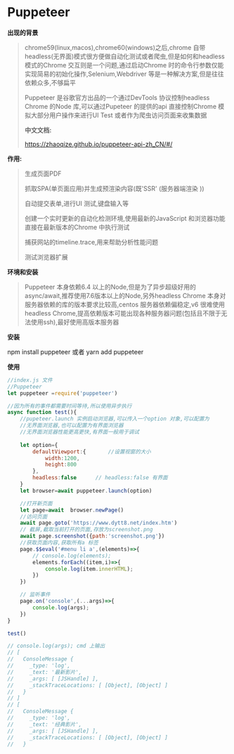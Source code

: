 # **Puppeteer**

**出现的背景**

> chrome59(linux,macos),chrome60(windows)之后,chrome 自带headless(无界面)模式很方便做自动化测试或者爬虫,但是如何和headless 模式的Chrome 交互则是一个问题,通过启动Chrome 时的命令行参数仅能实现简易的初始化操作,Selenium,Webdriver 等是一种解决方案,但是往往依赖众多,不够扁平
>
> 
>
> Puppeteer 是谷歌官方出品的一个通过DevTools 协议控制headless Chrome 的Node 库,可以通过Pupeteer 的提供的api 直接控制Chrome 模拟大部分用户操作来进行UI Test 或者作为爬虫访问页面来收集数据
>
> **中文文档:**
>
> https://zhaoqize.github.io/puppeteer-api-zh_CN/#/

**作用:**

> 生成页面PDF
>
> 抓取SPA(单页面应用)并生成预渲染内容(既'SSR' (服务器端渲染 ))
>
> 自动提交表单,进行UI 测试,键盘输入等
>
> 创建一个实时更新的自动化检测环境,使用最新的JavaScript 和浏览器功能直接在最新版本的Chrome 中执行测试
>
> 捕获网站的timeline.trace,用来帮助分析性能问题
>
> 测试浏览器扩展

**环境和安装**

> Puppeteer 本身依赖6.4 以上的Node,但是为了异步超级好用的async/await,推荐使用7.6版本以上的Node,另外headless Chrome 本身对服务器依赖的库的版本要求比较高,centos 服务器依赖偏稳定,v6 很难使用headless Chrome,提高依赖版本可能出现各种服务器问题(包括且不限于无法使用ssh),最好使用高版本服务器

**安装**

npm install puppeteer  或者 yarn add puppeteer

**使用**

```js
//index.js 文件
//Puppeteer
let puppeteer =require('puppeteer')

//因为所有的事件都需要时间等待,所以使用异步执行
async function test(){
    //pupeteer.launch 实例启动浏览器,可以传入一个option 对象,可以配置为
    //无界面浏览器,也可以配置为有界面浏览器
    //无界面浏览器性能更高更快,有界面一般用于调试
    
    let option={
        defaultViewport:{       //设置视窗的大小
            width:1200,
            height:800
        },
        headless:false      // headless:false 有界面
    }
    let browser=await puppeteer.launch(option)

    //打开新页面
    let page=await  browser.newPage()
    //访问页面
    await page.goto('https://www.dytt8.net/index.htm')
    // 截屏,截取当前打开的页面,存放为screenshot.png
    await page.screenshot({path:'screenshot.png'})
    //获取页面内容,获取所有a 标签
    page.$$eval('#menu li a',(elements)=>{
        // console.log(elements);
        elements.forEach((item,i)=>{
            console.log(item.innerHTML);
        })
    })

    // 监听事件
    page.on('console',(...args)=>{
        console.log(args);
    })
}

test()

// console.log(args); cmd 上输出
// [
//   ConsoleMessage {
//     _type: 'log',
//     _text: '最新影片',
//     _args: [ [JSHandle] ],
//     _stackTraceLocations: [ [Object], [Object] ]
//   }
// ]
// [
//   ConsoleMessage {
//     _type: 'log',
//     _text: '经典影片',
//     _args: [ [JSHandle] ],
//     _stackTraceLocations: [ [Object], [Object] ]
//   }
```

